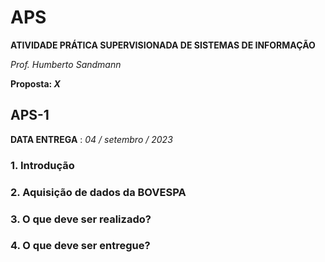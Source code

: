 # APS

**ATIVIDADE PRÁTICA SUPERVISIONADA DE SISTEMAS DE INFORMAÇÃO**

*Prof. Humberto Sandmann*

**Proposta: *X***

## APS-1

**DATA ENTREGA** : *04 / setembro / 2023*

### 1. Introdução


### 2. Aquisição de dados da BOVESPA


### 3. O que deve ser realizado?

### 4. O que deve ser entregue?

